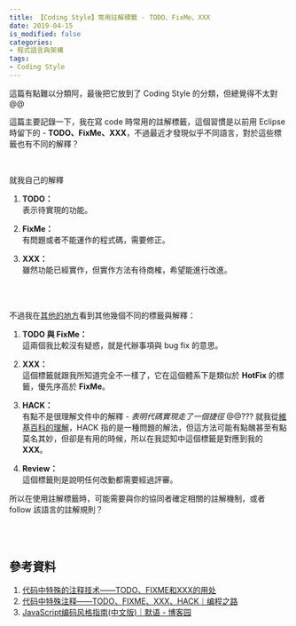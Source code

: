 ```yaml
---
title: 【Coding Style】常用註解標籤 - TODO、FixMe、XXX
date: 2019-04-15
is_modified: false
categories:
- 程式語言與架構
tags:
- Coding Style
--- 
```


這篇有點難以分類阿，最後把它放到了 Coding Style 的分類，但總覺得不太對 @@
 
這篇主要記錄一下，我在寫 code 時常用的註解標籤，這個習慣是以前用 Eclipse 時留下的 - **TODO、FixMe、XXX**，不過最近才發現似乎不同語言，對於這些標籤也有不同的解釋？

<!--more-->
<br>

就我自己的解釋
 1. **TODO：**  
 表示待實現的功能。

 2. **FixMe：**  
 有問題或者不能運作的程式碼，需要修正。
 
 3. **XXX：**  
 雖然功能已經實作，但實作方法有待商榷，希望能進行改進。

<br><br>

不過我在[其他的地方](http://www.cnblogs.com/syfwhu/p/4814435.html)看到其他幾個不同的標籤與解釋：
1. **TODO 與 FixMe：**  
這兩個我比較沒有疑惑，就是代辦事項與 bug fix 的意思。

2. **XXX：**  
這個標籤就跟我所知道完全不一樣了，它在這個體系下是類似於 **HotFix** 的標籤，優先序高於 **FixMe**。 

3. **HACK：**  
有點不是很理解文件中的解釋 - *表明代碼實現走了一個捷徑* @@???
就我從[維基百科的理解](https://en.wikipedia.org/wiki/Kludge#In_computer_science)，HACK 指的是一種問題的解法，但這方法可能有點醜甚至有點莫名其妙，但卻是有用的時候，所以在我認知中這個標籤是對應到我的 **XXX**。

 4. **Review：**  
這個標籤則是說明任何改動都需要經過評審。

所以在使用註解標籤時，可能需要與你的協同者確定相關的註解機制，或者 follow 該語言的註解規則？ 

<br><br>

## 參考資料
1. [代码中特殊的注释技术——TODO、FIXME和XXX的用处](https://blog.csdn.net/mantis_1984/article/details/42550395)
2. [代码中特殊注释——TODO、FIXME、XXX、HACK｜编程之路](https://blog.csdn.net/diehuang3426/article/details/79725745)
3. [JavaScript编码风格指南(中文版)｜默语 - 博客园](https://www.cnblogs.com/syfwhu/p/4814435.html)
